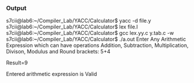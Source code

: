 ### Output 
s7cii@lab6:~/Compiler_Lab/YACC/Calculator$ yacc -d file.y
s7cii@lab6:~/Compiler_Lab/YACC/Calculator$ lex file.l
s7cii@lab6:~/Compiler_Lab/YACC/Calculator$ gcc lex.yy.c y.tab.c -w
s7cii@lab6:~/Compiler_Lab/YACC/Calculator$ ./a.out 
Enter Any Arithmetic Expression which can have operations Addition, Subtraction, Multiplication, Divison, Modulus and Round brackets:
5+4

Result=9

Entered arithmetic expression is Valid
